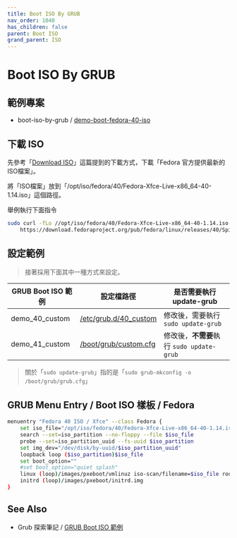```yaml
---
title: Boot ISO By GRUB
nav_order: 1040
has_children: false
parent: Boot ISO
grand_parent: ISO
---
```



# Boot ISO By GRUB


## 範例專案

* boot-iso-by-grub / [demo-boot-fedora-40-iso](https://github.com/samwhelp/fedora-adjustment/tree/main/core/iso/boot-iso/boot-iso-by-grub/demo-boot-fedora-40-iso)


## 下載 ISO

先參考「[Download ISO](https://samwhelp.github.io/note-about-fedora/read/core/iso/download-iso.html)」這篇提到的下載方式，下載「Fedora 官方提供最新的ISO檔案」。

將「ISO檔案」放到「/opt/iso/fedora/40/Fedora-Xfce-Live-x86_64-40-1.14.iso」這個路徑。

舉例執行下面指令

``` sh
sudo curl -fLo //opt/iso/fedora/40/Fedora-Xfce-Live-x86_64-40-1.14.iso --create-dirs \
	https://download.fedoraproject.org/pub/fedora/linux/releases/40/Spins/x86_64/iso/Fedora-Xfce-Live-x86_64-40-1.14.iso
```


## 設定範例

> 接著採用下面其中一種方式來設定。

| GRUB Boot ISO 範例 | 設定檔路徑 | 是否需要執行 update-grub |
| --- | --- | --- |
| demo_40_custom | [/etc/grub.d/40_custom](https://github.com/samwhelp/fedora-adjustment/blob/main/core/iso/boot-iso/boot-iso-by-grub/demo-boot-fedora-40-iso/asset/overlay/etc/grub.d/40_custom) | 修改後，需要執行 `sudo update-grub` |
| demo_41_custom | [/boot/grub/custom.cfg](https://github.com/samwhelp/fedora-adjustment/blob/main/core/iso/boot-iso/boot-iso-by-grub/demo-boot-fedora-40-iso/asset/overlay/boot/grub/custom.cfg) | 修改後，**不需要**執行 `sudo update-grub` |

> 關於「`sudo update-grub`」指的是「`sudo grub-mkconfig -o /boot/grub/grub.cfg`」


## GRUB Menu Entry / Boot ISO 樣板 / Fedora

``` sh
menuentry "Fedora 40 ISO / Xfce" --class Fedora {
	set iso_file="/opt/iso/fedora/40/Fedora-Xfce-Live-x86_64-40-1.14.iso"
	search --set=iso_partition --no-floppy --file $iso_file
	probe --set=iso_partition_uuid --fs-uuid $iso_partition
	set img_dev="/dev/disk/by-uuid/$iso_partition_uuid"
	loopback loop ($iso_partition)$iso_file
	set boot_option=""
	#set boot_option="quiet splash"
	linux (loop)/images/pxeboot/vmlinuz iso-scan/filename=$iso_file root=live:CDLABEL=Fedora-Xfce-Live-40-1-14 rd.live.image rhgb $boot_option
	initrd (loop)/images/pxeboot/initrd.img
}

```


## See Also

* Grub 探索筆記 / [GRUB Boot ISO 範例](https://samwhelp.github.io/note-about-grub/read/howto/boot_iso.html)
